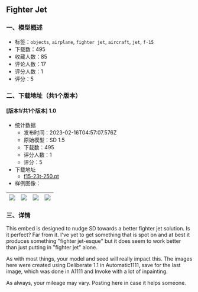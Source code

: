 ## Fighter Jet
### 一、模型概述

- 标签：`objects`, `airplane`, `fighter jet`, `aircraft`, `jet`, `f-15`
- 下载数：495
- 收藏人数：85
- 评论人数：17
- 评分人数：1
- 评分：5

### 二、下载地址（共1个版本）

#### [版本1/共1个版本] 1.0

- 统计数据
  - 发布时间：2023-02-16T04:57:07.576Z
  - 原始模型：SD 1.5
  - 下载数：495
  - 评分人数：1
  - 评分：5
- 下载地址
  - [f15-23t-250.pt](https://civitai.com/api/download/models/11045)
- 样例图像：

| <img src="https://image.civitai.com/xG1nkqKTMzGDvpLrqFT7WA/88e2b2ca-ed53-4aa9-a62d-9a576ef87800/width=450/106617.jpeg" /> | <img src="https://image.civitai.com/xG1nkqKTMzGDvpLrqFT7WA/bb7b67fe-a727-4cb7-01c5-398a3abaf100/width=450/106622.jpeg" /> | <img src="https://image.civitai.com/xG1nkqKTMzGDvpLrqFT7WA/e4f4a0ed-9968-4d2c-24c5-4844c33ec300/width=450/106621.jpeg" /> | <img src="https://image.civitai.com/xG1nkqKTMzGDvpLrqFT7WA/66c02a47-1155-4e02-fdd3-f787865f0400/width=450/106620.jpeg" /> |
| ---- | ---- | ---- | ---- |


### 三、详情
<p>This embed is designed to nudge SD towards a better fighter jet solution. Is it perfect? Far from it. I've yet to get something that is spot on and at best it produces something "fighter jet-esque" but it does seem to work better than just putting in "fighter jet" alone.</p><p>As with most things, your model and seed will really impact this.  The images here were created using Deliberate 1.1 in Automatic1111, save for the last image, which was done in A1111 and Invoke with a lot of inpainting.  </p><p>As always, your mileage may vary. Posting here in case it helps someone.</p>